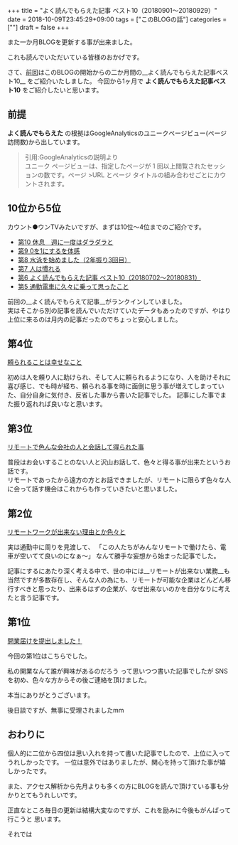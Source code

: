 +++
title = "よく読んでもらえた記事 ベスト10（20180901〜20180929）"
date = 2018-10-09T23:45:29+09:00
tags = ["このBLOGの話"]
categories = [""]
draft = false
+++

また一か月BLOGを更新する事が出来ました。

これも読んでいただいている皆様のおかげです。

さて、[前回](../20180903/)はこのBLOGの開始からの二か月間の__よく読んでもらえた記事ベスト10__ をご紹介いたしました。
今回から1ヶ月で __よく読んでもらえた記事ベスト10__ をご紹介したいと思います。


## 前提
__**よく読んでもらえた**__ の根拠はGoogleAnalyticsのユニークページビュー(ページ訪問数)から出しています。  

> 引用:GoogleAnalyticsの説明より  
>ユニーク ページビューは、指定したページが 1 回以上閲覧されたセッションの数です。ページ >URL とページ タイトルの組み合わせごとにカウントされます。


## 10位から5位
カウント●ウンTVみたいですが、まずは10位〜4位までのご紹介です。


- [第10 休息　週に一度はダラダラと](../20180904/)
- [第9 0を1にするを体感](../20180913/)
- [第8 水泳を始めました（2年振り3回目）](../20180910/)
- [第7 人は慣れる](../20180920/)
- [第6 よく読んでもらえた記事 ベスト10（20180702〜20180831）](../20180903/)
- [第5 通勤電車に久々に乗って思ったこと](../20180911/)

前回の__よく読んでもらえて記事__がランクインしていました。  
実はそこから別の記事を読んでいただけていたデータもあったのですが、やはり上位に来るのは月内の記事だったのでちょっと安心しました。


## 第4位
[頼られることは幸せなこと](../20180912/)

初めは人を頼り人に助けられ、そして人に頼られるようになり、人を助けそれに喜び感じ、でも時が経ち、頼られる事を時に面倒に思う事が増えてしまっていた、自分自身に気付き、反省した事から書いた記事でした。
記事にした事でまた振り返れれば良いなと思います。



## 第3位
[リモートで色んな会社の人と会話して得られた事](../20180907/)

普段はお会いすることのない人と沢山お話して、色々と得る事が出来たというお話です。  
リモートであったから遠方の方とお話できましたが、リモートに限らず色々な人に会って話す機会はこれからも作っていきたいと思いました。

## 第2位
[リモートワークが出来ない理由とか色々と](../20180914/)

実は通勤中に周りを見渡して、
「この人たちがみんなリモートで働けたら、電車が空いてて良いのになぁ～」
なんて勝手な妄想から始まった記事でした。

記事にするにあたり深く考える中で、世の中には__リモートが出来ない業務__も当然ですが多数存在し、そんな人の為にも、リモートが可能な企業はどんどん移行すべきと思ったり、出来るはずの企業が、なぜ出来ないのかを自分なりに考えたと言う記事です。

## 第1位
[開業届けを提出しました！](../20180919/)

今回の第1位はこちらでした。

私の開業なんて誰が興味があるのだろう って思いつつ書いた記事でしたが
SNSを初め、色々な方からその後ご連絡を頂けました。

本当にありがとうございます。

後日談ですが、無事に受理されましたmm


## おわりに
個人的に二位から四位は思い入れを持って書いた記事でしたので、上位に入ってうれしかったです。
一位は意外ではありましたが、関心を持って頂けた事が嬉しかったです。

また、アクセス解析から先月よりも多くの方にBLOGを読んで頂けている事も分かりとてもうれしいです。

正直なところ毎日の更新は結構大変なのですが、これを励みに今後もがんばって行こうと
思います。

それでは
